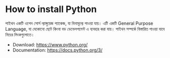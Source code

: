 # How to install Python 

পাইথন একটি ওপেন সোর্স ল্যাঙ্গুয়েজ প্যাকেজ, যা বিনামূল্যে পাওয়া যায়। এটি একটি General Purpose Language, যা যেকোনো ছোট কিংবা বড ডেভেলপমেন্ট এ ব্যবহার করা যায়। পাইথন সম্পর্কে বিস্তারিত পাওয়া যাবে নিচের লিংকগুলোতে। 

  - Download: https://www.python.org/
  - Documentation: https://docs.python.org/3/ 
